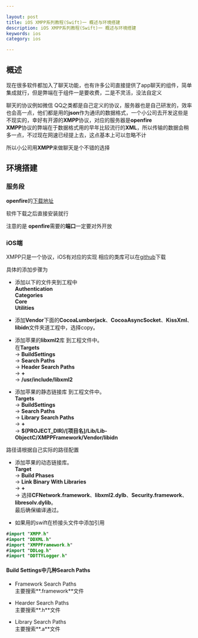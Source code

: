 ```yaml
---

layout: post
title: iOS XMPP系列教程(Swift)一 概述与环境搭建
description: iOS XMPP系列教程(Swift)一 概述与环境搭建
keywords: ios
category: ios

---
```



## 概述

现在很多软件都加入了聊天功能，也有许多公司直接提供了app聊天的组件，简单集成就行，但是弊端在于组件一是要收费，二是不灵活，没法自定义

聊天的协议例如微信 QQ之类都是自己定义的协议，服务器也是自己研发的，效率也会高一点，他们都是用的**json**作为通讯的数据格式，一个小公司去开发这些是不现实的，幸好有开源的**XMPP**协议，对应的服务器是**openfire**  
**XMPP**协议的弊端在于数据格式用的早年比较流行的**XML**，所以传输的数据会稍多一点，不过现在网速已经提上去，这点基本上可以忽略不计

所以小公司用**XMPP**来做聊天是个不错的选择

## 环境搭建

### 服务段
**openfire**的[下载地址](http://www.igniterealtime.org/)

软件下载之后直接安装就行

注意的是 **openfire**需要的**端口**一定要对外开放

### iOS端
XMPP只是一个协议，iOS有对应的实现 
相应的类库可以在[github](https://github.com/robbiehanson/XMPPFramework)下载

具体的添加步骤为


+ 添加以下的文件夹到工程中  
**Authentication**  
**Categories**  
**Core**  
**Utilities**  

+ 添加**Vendor**下面的**CocoaLumberjack**、**CocoaAsyncSocket**、**KissXml**、**libidn**文件夹道工程中，选择copy。  

+ 添加苹果的**libxml2**库 到工程文件中。  
 在**Targets**  
 -> **BuildSettings**   
 -> **Search Paths**  
 -> **Header Search Paths**   
 -> **+**   
 -> **/usr/include/libxml2**
 
+ 添加苹果的静态链接库 到工程文件中。  
 **Targets**  
 -> **BuildSettings**   
 -> **Search Paths**  
 -> **Library Search Paths**   
 -> **+**   
 -> **$(PROJECT_DIR)/[项目名]/Lib/Lib-ObjectC/XMPPFramework/Vendor/libidn**
 
 路径请根据自己实际的路径配置
 
+ 添加苹果的动态链接库。  
 **Target**   
 -> **Build Phases**   
 -> **Link Binary With Libraries**   
 -> **+**   
 -> 选择**CFNetwork.framework**、**libxml2.dylb**、**Security.framework**、**libresolv.dylib**。  
最后确保编译通过。

+ 如果用的swift在桥接头文件中添加引用

```swift
#import "XMPP.h"
#import "DDXML.h"
#import "XMPPFramework.h"
#import "DDLog.h"
#import "DDTTYLogger.h"
```

#### Build Settings中几种Search Paths

+ Framework Search Paths  
主要搜索**.framework**文件

+ Hearder Search Paths  
主要搜索**.h**文件

+ Library Search Paths  
主要搜索**.a**文件


